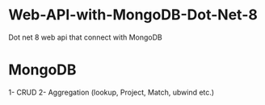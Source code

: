 # Web-API-with-MongoDB-Dot-Net-8
Dot net 8 web api that connect with MongoDB

# MongoDB
1- CRUD
2- Aggregation (lookup, Project, Match, ubwind etc.)
